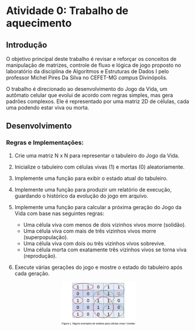 # Atividade 0: Trabalho de aquecimento

## Introdução
O objetivo principal deste trabalho é revisar e reforçar os conceitos de manipulação de matrizes, controle de fluxo e lógica de jogo proposto no laboratório da disciplina de Algoritmos e Estruturas de Dados I pelo professor Michel Pires Da Silva no CEFET-MG *campus* Divinópolis.

O trabalho é direcionado ao desenvolvimento do Jogo da Vida, um autômato celular que evolui de acordo com regras simples, mas gera padrões complexos. Ele é representado por uma matriz 2D de células, cada uma podendo estar viva ou morta.


## Desenvolvimento  


### Regras e Implementações:
1. Crie uma matriz N x N para representar o tabuleiro do Jogo da Vida.
2. Inicialize o tabuleiro com células vivas (1) e mortas (0) aleatoriamente.
3. Implemente uma função para exibir o estado atual do tabuleiro.
4. Implemente uma função para produzir um relatório de execução, guardando o histórico da evolução do jogo em arquivo.
5. Implemente uma função para calcular a próxima geração do Jogo da Vida com base nas seguintes regras:

    - Uma célula viva com menos de dois vizinhos vivos morre (solidão).
    - Uma célula viva com mais de três vizinhos vivos morre (superpopulação).
    - Uma célula viva com dois ou três vizinhos vivos sobrevive.
    - Uma célula morta com exatamente três vizinhos vivos se torna viva (reprodução).
6. Execute várias gerações do jogo e mostre o estado do tabuleiro após cada geração.

<div align = "center" >
<img src="img/figura_1.png" height="40%" width="40%">
</div>


### 





